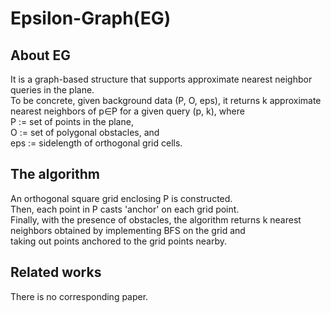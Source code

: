 # Epsilon-Graph(EG)

## About EG
It is a graph-based structure that supports approximate nearest neighbor queries in the plane.  
To be concrete, given background data (P, O, eps), it returns k approximate nearest neighbors of p∈P for a given query (p, k), where  
  P := set of points in the plane,  
  O := set of polygonal obstacles, and  
  eps := sidelength of orthogonal grid cells.
  
## The algorithm 
An orthogonal square grid enclosing P is constructed.  
Then, each point in P casts 'anchor' on each grid point.  
Finally, with the presence of obstacles, the algorithm returns k nearest neighbors obtained by implementing BFS on the grid and  
taking out points anchored to the grid points nearby.

## Related works
There is no corresponding paper.
